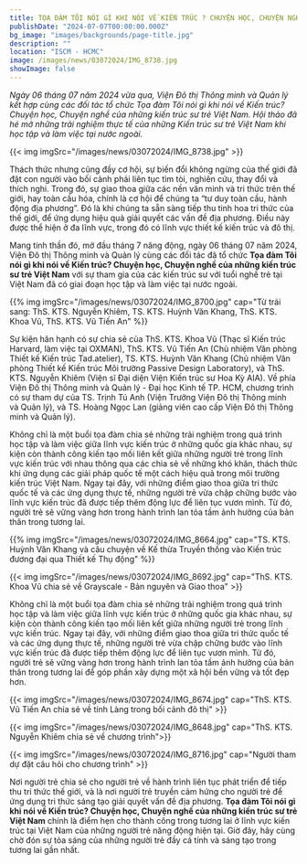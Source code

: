 ```yaml
---
title: TỌA ĐÀM TÔI NÓI GÌ KHI NÓI VỀ KIẾN TRÚC ? CHUYỆN HỌC, CHUYỆN NGHỀ CỦA NHỮNG KIẾN TRÚC SƯ TRẺ VIỆT NAM
publishDate: "2024-07-07T00:00:00.000Z"
bg_image: "images/backgrounds/page-title.jpg"
description: ""
location: "ISCM - HCMC"
image: /images/news/03072024/IMG_8738.jpg
showImage: false
---
```


_Ngày 06 tháng 07 năm 2024 vừa qua, Viện Đô thị Thông minh và Quản lý kết hợp cùng các đối tác tổ chức Tọa đàm Tôi nói gì khi nói về Kiến trúc? Chuyện học, Chuyện nghề của những kiến trúc sư trẻ Việt Nam. Hội thảo đã hé mở những trải nghiệm thực tế của những Kiến trúc sư trẻ Việt Nam khi học tập và làm việc tại nước ngoài._

{{< img imgSrc="/images/news/03072024/IMG_8738.jpg" >}}

Thách thức nhưng cũng đầy cơ hội, sự biến đổi không ngừng của thế giới đã đặt con người vào bối cảnh phải liên tục tìm tòi, nghiên cứu, thay đổi và thích nghi. Trong đó, sự giao thoa giữa các nền văn minh và tri thức trên thế giới, hay toàn cầu hóa, chính là cơ hội để chúng ta “tư duy toàn cầu, hành động địa phương”. Đó là khi chúng ta sẵn sàng tiếp thu tinh hoa tri thức của thế giới, để ứng dụng hiệu quả giải quyết các vấn đề địa phương. Điều này được thể hiện ở đa lĩnh vực, trong đó có lĩnh vực thiết kế kiến trúc và đô thị.

Mang tinh thần đó, mở đầu tháng 7 năng động, ngày 06 tháng 07 năm 2024, Viện Đô thị Thông minh và Quản lý cùng các đối tác đã tổ chức **Tọa đàm Tôi nói gì khi nói về Kiến trúc? Chuyện học, Chuyện nghề của những kiến trúc sư trẻ Việt Nam** với sự tham gia của các kiến trúc sư với tuổi nghề trẻ tại Việt Nam đã có giai đoạn học tập và làm việc tại nước ngoài. 

{{% img imgSrc="/images/news/03072024/IMG_8700.jpg" cap="Từ trái sang: ThS. KTS. Nguyễn Khiêm, TS. KTS. Huỳnh Văn Khang, ThS. KTS. Khoa Vũ, ThS. KTS. Vũ Tiến An" %}}

Sự kiện hân hạnh có sự chia sẻ của ThS. KTS. Khoa Vũ (Thạc sĩ Kiến trúc Harvard, làm việc tại OXMAN), ThS. KTS. Vũ Tiến An (Chủ nhiệm Văn phòng Thiết kế Kiến trúc Tad.atelier), TS. KTS. Huỳnh Văn Khang (Chủ nhiệm Văn phòng Thiết kế Kiến trúc Môi trường Passive Design Laboratory), và ThS. KTS. Nguyễn Khiêm (Viện sĩ Đại diện Viện Kiến trúc sư Hoa Kỳ AIA). Về phía Viện Đô thị Thông minh và Quản lý - Đại học Kinh tế TP. HCM, chương trình có sự tham dự của TS. Trịnh Tú Anh (Viện Trưởng Viện Đô thị Thông minh và Quản lý), và TS. Hoàng Ngọc Lan (giảng viên cao cấp Viện Đô thị Thông minh và Quản lý). 

Không chỉ là một buổi tọa đàm chia sẻ những trải nghiệm trong quá trình học tập và làm việc giữa lĩnh vực kiến trúc ở những quốc gia khác nhau, sự kiện còn thành công kiến tạo mối liên kết giữa những người trẻ trong lĩnh vực kiến trúc với nhau thông qua các chia sẻ về những khó khăn, thách thức khi ứng dụng các giải pháp quốc tế một cách hiệu quả trong môi trường kiến trúc Việt Nam. Ngay tại đây, với những điểm giao thoa giữa tri thức quốc tế và các ứng dụng thực tế, những người trẻ vừa chập chững bước vào lĩnh vực kiến trúc đã được tiếp thêm động lực để liên tục vươn mình. Từ đó, người trẻ sẽ vững vàng hơn trong hành trình lan tỏa tầm ảnh hưởng của bản thân trong tương lai.

{{% img imgSrc="/images/news/03072024/IMG_8664.jpg" cap="TS. KTS. Huỳnh Văn Khang và câu chuyện về Kế thừa Truyền thống vào Kiến trúc đương đại qua Thiết kế Thụ động" %}}

{{< img imgSrc="/images/news/03072024/IMG_8692.jpg" cap="ThS. KTS. Khoa Vũ chia sẻ về Grayscale - Bản nguyên và Giao thoa" >}}

Không chỉ là một buổi tọa đàm chia sẻ những trải nghiệm trong quá trình học tập và làm việc giữa lĩnh vực kiến trúc ở những quốc gia khác nhau, sự kiện còn thành công kiến tạo mối liên kết giữa những người trẻ trong lĩnh vực kiến trúc. Ngay tại đây, với những điểm giao thoa giữa tri thức quốc tế và các ứng dụng thực tế, những người trẻ vừa chập chững bước vào lĩnh vực kiến trúc đã được tiếp thêm động lực để liên tục vươn mình. Từ đó, người trẻ sẽ vững vàng hơn trong hành trình lan tỏa tầm ảnh hưởng của bản thân trong tương lai để góp phần xây dựng một xã hội bền vững và tốt đẹp hơn.

{{< img imgSrc="/images/news/03072024/IMG_8674.jpg" cap="ThS. KTS. Vũ Tiến An chia sẻ về tính Làng trong bối cảnh đô thị" >}}

{{< img imgSrc="/images/news/03072024/IMG_8648.jpg" cap="ThS. KTS. Nguyễn Khiêm chia sẻ về chương trình">}}

{{< img imgSrc="/images/news/03072024/IMG_8716.jpg" cap="Người tham dự đặt câu hỏi cho chương trình" >}}

Nơi người trẻ chia sẻ cho người trẻ về hành trình liên tục phát triển để tiếp thu tri thức thế giới, và là nơi người trẻ truyền cảm hứng cho người trẻ để ứng dụng tri thức sáng tạo giải quyết vấn đề địa phương. **Tọa đàm Tôi nói gì khi nói về Kiến trúc? Chuyện học, Chuyện nghề của những kiến trúc sư trẻ Việt Nam** chính là điểm hẹn cho thành công trong tương lai ở lĩnh vực kiến trúc tại Việt Nam của những người trẻ năng động hiện tại. Giờ đây, hãy cùng chờ đón sự tỏa sáng của những người trẻ đầy cá tính và sáng tạo trong tương lai gần nhất.
